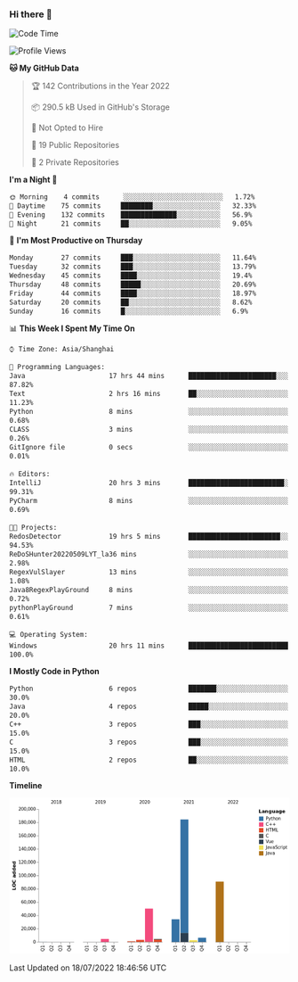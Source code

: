 ### Hi there 👋

<!--START_SECTION:waka-->
![Code Time](http://img.shields.io/badge/Code%20Time-0%20secs-blue)

![Profile Views](http://img.shields.io/badge/Profile%20Views-0-blue)

**🐱 My GitHub Data** 

> 🏆 142 Contributions in the Year 2022
 > 
> 📦 290.5 kB Used in GitHub's Storage 
 > 
> 🚫 Not Opted to Hire
 > 
> 📜 19 Public Repositories 
 > 
> 🔑 2 Private Repositories  
 > 
**I'm a Night 🦉** 

```text
🌞 Morning    4 commits      ░░░░░░░░░░░░░░░░░░░░░░░░░   1.72% 
🌆 Daytime    75 commits     ████████░░░░░░░░░░░░░░░░░   32.33% 
🌃 Evening    132 commits    ██████████████░░░░░░░░░░░   56.9% 
🌙 Night      21 commits     ██░░░░░░░░░░░░░░░░░░░░░░░   9.05%

```
📅 **I'm Most Productive on Thursday** 

```text
Monday       27 commits     ███░░░░░░░░░░░░░░░░░░░░░░   11.64% 
Tuesday      32 commits     ███░░░░░░░░░░░░░░░░░░░░░░   13.79% 
Wednesday    45 commits     ████░░░░░░░░░░░░░░░░░░░░░   19.4% 
Thursday     48 commits     █████░░░░░░░░░░░░░░░░░░░░   20.69% 
Friday       44 commits     ████░░░░░░░░░░░░░░░░░░░░░   18.97% 
Saturday     20 commits     ██░░░░░░░░░░░░░░░░░░░░░░░   8.62% 
Sunday       16 commits     █░░░░░░░░░░░░░░░░░░░░░░░░   6.9%

```


📊 **This Week I Spent My Time On** 

```text
⌚︎ Time Zone: Asia/Shanghai

💬 Programming Languages: 
Java                     17 hrs 44 mins      ██████████████████████░░░   87.82% 
Text                     2 hrs 16 mins       ██░░░░░░░░░░░░░░░░░░░░░░░   11.23% 
Python                   8 mins              ░░░░░░░░░░░░░░░░░░░░░░░░░   0.68% 
CLASS                    3 mins              ░░░░░░░░░░░░░░░░░░░░░░░░░   0.26% 
GitIgnore file           0 secs              ░░░░░░░░░░░░░░░░░░░░░░░░░   0.01%

🔥 Editors: 
IntelliJ                 20 hrs 3 mins       ████████████████████████░   99.31% 
PyCharm                  8 mins              ░░░░░░░░░░░░░░░░░░░░░░░░░   0.69%

🐱‍💻 Projects: 
RedosDetector            19 hrs 5 mins       ███████████████████████░░   94.53% 
ReDoSHunter20220509LYT_la36 mins             ░░░░░░░░░░░░░░░░░░░░░░░░░   2.98% 
RegexVulSlayer           13 mins             ░░░░░░░░░░░░░░░░░░░░░░░░░   1.08% 
Java8RegexPlayGround     8 mins              ░░░░░░░░░░░░░░░░░░░░░░░░░   0.72% 
pythonPlayGround         7 mins              ░░░░░░░░░░░░░░░░░░░░░░░░░   0.61%

💻 Operating System: 
Windows                  20 hrs 11 mins      █████████████████████████   100.0%

```

**I Mostly Code in Python** 

```text
Python                   6 repos             ███████░░░░░░░░░░░░░░░░░░   30.0% 
Java                     4 repos             █████░░░░░░░░░░░░░░░░░░░░   20.0% 
C++                      3 repos             ███░░░░░░░░░░░░░░░░░░░░░░   15.0% 
C                        3 repos             ███░░░░░░░░░░░░░░░░░░░░░░   15.0% 
HTML                     2 repos             ██░░░░░░░░░░░░░░░░░░░░░░░   10.0%

```


**Timeline**

![Chart not found](https://raw.githubusercontent.com/SuperMaxine/SuperMaxine/main/charts/bar_graph.png) 


 Last Updated on 18/07/2022 18:46:56 UTC
<!--END_SECTION:waka-->

<!--
**SuperMaxine/SuperMaxine** is a ✨ _special_ ✨ repository because its `README.md` (this file) appears on your GitHub profile.

Here are some ideas to get you started:

- 🔭 I’m currently working on ...
- 🌱 I’m currently learning ...
- 👯 I’m looking to collaborate on ...
- 🤔 I’m looking for help with ...
- 💬 Ask me about ...
- 📫 How to reach me: ...
- 😄 Pronouns: ...
- ⚡ Fun fact: ...
-->

